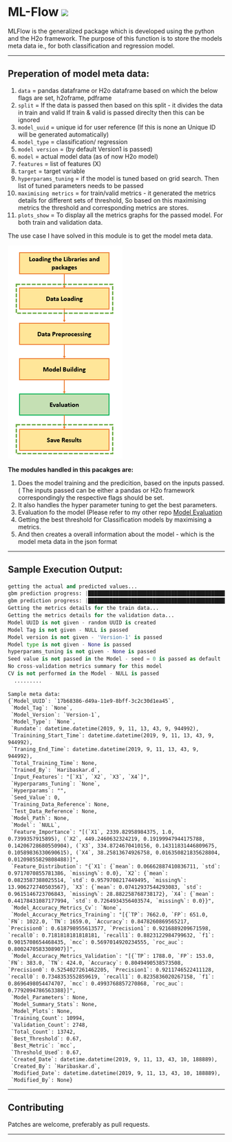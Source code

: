 # ML-Flow ![](https://img.shields.io/badge/Haribaskar-Dhanabalan-brightgreen.svg?colorB=#ADFF2F)

MLFlow is the generalized package which is developed using the python and the H2o framework. The purpose of this function is to store the models meta data ie., for both classification and regression model. 

---
Preperation of model meta data:
---
1. `data` = pandas dataframe or H2o dataframe based on which the below flags are set,
    h2oframe, pdframe
2. `split` = If the data is passed then based on this split - it divides the data in train and valid
        If train & valid is passed direclty then this can be ignored
3. `model_uuid` = unique id for user reference (If this is none an Unique ID will be generated automatically)
4. `model_type` = classification/ regression
5. `model version` = (by default Version1 is passed)
6. `model` = actual model data (as of now H2o model)
7. `features` = list of features (X)
8. `target` = target variable
9. `hyperparams_tuning` = if the model is tuned based on grid search. Then list of tuned parameters needs to be passed
10. `maximising metrics` = for train/valid metrics - it generated the metrics details for different sets of threshold, So based on this maximising metrics the threshold and corresponding metrics are stores.
11. `plots_show` = To display all the metrics graphs for the passed model.  For both train and validation data.


The use case I have solved in this module is to get the model meta data. 

![Alt text](https://github.com/hari2594/ML-Flow/blob/master/Template.PNG?raw=true "Flow of the MLFlow Sample template")

**The modules handled in this pacakges are:**
1. Does the model training and the predicition, based on the inputs passed. ( The inputs passed can be either a pandas or H2o framework
   correspondingly the respective flags should be set.
2. It also handles the hyper parameter tuning to get the best parameters.
3. Evaluation fo the model (Please refer to my other repo [Model Evaluation](https://github.com/hari2594/Model-Evaluation-Comparison)
4. Getting the best threshold for Classification models by maximising a metrics.
5. And then creates a overall information about the model - which is the model meta data in the json format

---
## Sample Execution Output:

```python
getting the actual and predicted values...
gbm prediction progress: |████████████████████████████████████████████████| 100%
gbm prediction progress: |████████████████████████████████████████████████| 100%
Getting the metrics details for the train data...
Getting the metrics details for the validation data...
Model UUID is not given - random UUID is created
Model Tag is not given - NULL is passed
Model version is not given - 'Version-1' is passed
Model type is not given - None is passed
hyperparams_tuning is not given - None is passed
Seed value is not passed in the Model - seed = 0 is passed as default
No cross-validation metrics summary for this model
CV is not performed in the Model - NULL is passed
  .........
```

```
Sample meta data:
{`Model_UUID`: `17b68386-d49a-11e9-8bff-3c2c30d1ea45`,
 `Model_Tag`: `None`,
 `Model_Version`: `Version-1`,
 `Model_Type`: `None`,
 `Rundate`: datetime.datetime(2019, 9, 11, 13, 43, 9, 944992),
 `Trainining_Start_Time`: datetime.datetime(2019, 9, 11, 13, 43, 9, 944992),
 `Traning_End_Time`: datetime.datetime(2019, 9, 11, 13, 43, 9, 944992),
 `Total_Training_Time`: None,
 `Trained_By`: `Haribaskar.d`,
 `Input_Features`: "[`X1`, `X2`, `X3`, `X4`]",
 `Hyperparams_Tuning`: `None`,
 `Hyperparams`: "",
 `Seed_Value`: 0,
 `Training_Data_Reference`: None,
 `Test_Data_Reference`: None,
 `Model_Path`: None,
 `Model`: `NULL`,
 `Feature_Importance`: "[(`X1`, 2339.82958984375, 1.0, 0.7399357915895), (`X2`, 449.2460632324219, 0.19199947944175788, 0.14206728680550904), (`X3`, 334.8724670410156, 0.14311831446809675, 0.10589836330690615), (`X4`, 38.25813674926758, 0.016350821835628804, 0.01209855829808488)]",
 `Feature_Distribution`: "{`X1`: {`mean`: 0.06662887410836711, `std`: 0.9717070855781386, `missing%`: 0.0}, `X2`: {`mean`: 0.0823587388025514, `std`: 0.9579708217449495, `missing%`: 13.906272740503567}, `X3`: {`mean`: 0.07412937544293083, `std`: 0.9615146723706843, `missing%`: 28.882258768738172}, `X4`: {`mean`: 0.44178431087177994, `std`: 0.7264934356403574, `missing%`: 0.0}}",
 `Model_Accuracy_Metrics_Cv`: `None`,
 `Model_Accuracy_Metrics_Training`: "[{`TP`: 7662.0, `FP`: 651.0, `FN`: 1022.0, `TN`: 1659.0, `Accuracy`: 0.8478260869565217, `Precision0`: 0.618798955613577, `Precision1`: 0.9216889209671598, `recall0`: 0.7181818181818181, `recall1`: 0.8823122984799632, `f1`: 0.9015708654468435, `mcc`: 0.5697014920234555, `roc_auc`: 0.8002470583308907}]",
 `Model_Accuracy_Metrics_Validation`: "[{`TP`: 1788.0, `FP`: 153.0, `FN`: 383.0, `TN`: 424.0, `Accuracy`: 0.8049490538573508, `Precision0`: 0.5254027261462205, `Precision1`: 0.9211746522411128, `recall0`: 0.7348353552859619, `recall1`: 0.8235836020267158, `f1`: 0.8696498054474707, `mcc`: 0.4993768857270868, `roc_auc`: 0.7792094786563388}]",
 `Model_Parameters`: None,
 `Model_Summary_Stats`: None,
 `Model_Plots`: None,
 `Training_Count`: 10994,
 `Validation_Count`: 2748,
 `Total_Count`: 13742,
 `Best_Threshold`: 0.67,
 `Best_Metric`: `mcc`,
 `Threshold_Used`: 0.67,
 `Created_Date`: datetime.datetime(2019, 9, 11, 13, 43, 10, 188889),
 `Created_By`: `Haribaskar.d`,
 `Modified_Date`: datetime.datetime(2019, 9, 11, 13, 43, 10, 188889),
 `Modified_By`: None}
 ```
---
## Contributing

Patches are welcome, preferably as pull requests.

---



